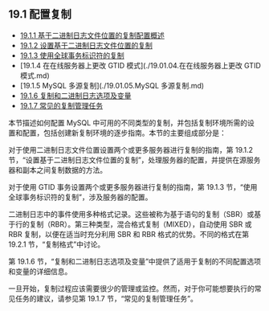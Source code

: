 ## 19.1 配置复制

- [19.1.1 基于二进制日志文件位置的复制配置概述](./19.01.01.基于二进制日志文件位置的复制配置概述/19.01.01.00.基于二进制日志文件位置的复制配置概述.md)
- [19.1.2 设置基于二进制日志文件位置的复制](./19.01.02.设置基于二进制日志文件位置的复制.md)
- [19.1.3 使用全球事务标识符的复制](./19.01.03.使用全球事务标识符的复制.md)
- [19.1.4 在在线服务器上更改 GTID 模式](./19.01.04.在在线服务器上更改 GTID 模式.md)
- [19.1.5 MySQL 多源复制](./19.01.05.MySQL 多源复制.md)
- [19.1.6 复制和二进制日志选项及变量](./19.01.06.复制和二进制日志选项及变量.md)
- [19.1.7 常见的复制管理任务](./19.01.07.常见的复制管理任务.md)

本节描述如何配置 MySQL 中可用的不同类型的复制，并包括复制环境所需的设置和配置，包括创建新复制环境的逐步指南。本节的主要组成部分是：

对于使用二进制日志文件位置设置两个或更多服务器进行复制的指南，第 19.1.2 节，“设置基于二进制日志文件位置的复制”，处理服务器的配置，并提供在源服务器和副本之间复制数据的方法。

对于使用 GTID 事务设置两个或更多服务器进行复制的指南，第 19.1.3 节，“使用全球事务标识符的复制”，涉及服务器的配置。

二进制日志中的事件使用多种格式记录。这些被称为基于语句的复制（SBR）或基于行的复制（RBR）。第三种类型，混合格式复制（MIXED），自动使用 SBR 或 RBR 复制，以便在适当时充分利用 SBR 和 RBR 格式的优势。不同的格式在第 19.2.1 节，“复制格式”中讨论。

第 19.1.6 节，“复制和二进制日志选项及变量”中提供了适用于复制的不同配置选项和变量的详细信息。

一旦开始，复制过程应该需要很少的管理或监控。然而，对于你可能想要执行的常见任务的建议，请参见第 19.1.7 节，“常见的复制管理任务”。